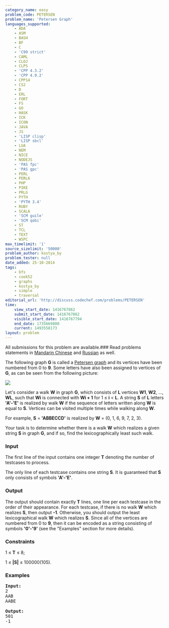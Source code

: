 ```yaml
---
category_name: easy
problem_code: PETERSEN
problem_name: 'Petersen Graph'
languages_supported:
    - ADA
    - ASM
    - BASH
    - BF
    - C
    - 'C99 strict'
    - CAML
    - CLOJ
    - CLPS
    - 'CPP 4.3.2'
    - 'CPP 4.9.2'
    - CPP14
    - CS2
    - D
    - ERL
    - FORT
    - FS
    - GO
    - HASK
    - ICK
    - ICON
    - JAVA
    - JS
    - 'LISP clisp'
    - 'LISP sbcl'
    - LUA
    - NEM
    - NICE
    - NODEJS
    - 'PAS fpc'
    - 'PAS gpc'
    - PERL
    - PERL6
    - PHP
    - PIKE
    - PRLG
    - PYTH
    - 'PYTH 3.4'
    - RUBY
    - SCALA
    - 'SCM guile'
    - 'SCM qobi'
    - ST
    - TCL
    - TEXT
    - WSPC
max_timelimit: '1'
source_sizelimit: '50000'
problem_author: kostya_by
problem_tester: null
date_added: 25-10-2014
tags:
    - bfs
    - cook52
    - graphs
    - kostya_by
    - simple
    - traversal
editorial_url: 'http://discuss.codechef.com/problems/PETERSEN'
time:
    view_start_date: 1416767862
    submit_start_date: 1416767862
    visible_start_date: 1416767794
    end_date: 1735669800
    current: 1493558173
layout: problem
---
```

All submissions for this problem are available.###  Read problems statements in [Mandarin Chinese](http://www.codechef.com/download/translated/COOK52/mandarin/PETERSEN.pdf) and [Russian](http://www.codechef.com/download/translated/COOK52/russian/PETERSEN.pdf) as well.

 The following graph **G** is called a [Petersen graph](http://en.wikipedia.org/wiki/Petersen_graph) and its vertices have been numbered from 0 to **9**. Some letters have also been assigned to vertices of **G**, as can be seen from the following picture:

 ![](//www.codechef.com//download/Petersen1tinysvg.png)

 Let's consider a walk **W** in graph **G**, which consists of **L** vertices **W1**, **W2**, ..., **WL**, such that **Wi** is connected with **Wi + 1** for 1 ≤ **i** < **L**. A string **S** of **L** letters **'A'-'E'** is realized by walk **W** if the sequence of letters written along **W** is equal to **S**. Vertices can be visited multiple times while walking along **W**.

For example, **S** = **'ABBECCD'** is realized by **W** = (0, 1, 6, 9, 7, 2, 3).

Your task is to determine whether there is a walk **W** which realizes a given string **S** in graph **G**, and if so, find the lexicographically least such walk.

### Input

 The first line of the input contains one integer **T** denoting the number of testcases to process.

 The only line of each testcase contains one string **S**. It is guaranteed that **S** only consists of symbols **'A'-'E'**.

### Output

 The output should contain exactly **T** lines, one line per each testcase in the order of their appearance. For each testcase, if there is no walk **W** which realizes **S**, then output **-1**. Otherwise, you should output the least lexicographical walk **W** which realizes **S**. Since all of the vertices are numbered from 0 to **9**, then it can be encoded as a string consisting of symbols **'0'-'9'** (see the "Examples" section for more details).

### Constraints

1 ≤ **T** ≤ 8;

1 ≤ **|S|** ≤ 100000(105).

### Examples

<pre><b>Input:</b>
2
AAB
AABE

<b>Output:</b>
501
-1
</pre>